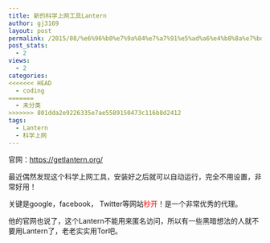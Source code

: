 ```yaml
---
title: 新的科学上网工具Lantern
author: gj3169
layout: post
permalink: /2015/08/%e6%96%b0%e7%9a%84%e7%a7%91%e5%ad%a6%e4%b8%8a%e7%bd%91%e5%b7%a5%e5%85%b7lantern/
post_stats:
  - 2
views:
  - 2
categories:
<<<<<<< HEAD
  - coding
=======
  - 未分类
>>>>>>> 801dda2e9226335e7ae5589150473c116b8d2412
tags:
  - Lantern
  - 科学上网
---
```

官网：https://getlantern.org/

最近偶然发现这个科学上网工具，安装好之后就可以自动运行，完全不用设置，非常好用！

关键是google，facebook， Twitter等网站<span style="color: #ff0000;">秒开</span>！是一个非常优秀的代理。

他的官网也说了，这个Lantern不能用来匿名访问，所以有一些黑暗想法的人就不要用Lantern了，老老实实用Tor吧。